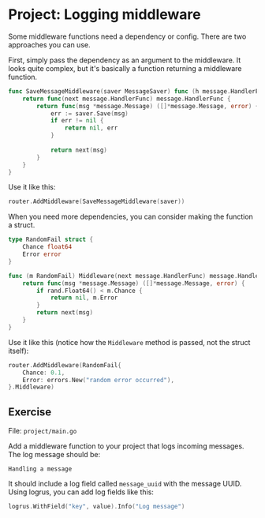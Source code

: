 # Project: Logging middleware

Some middleware functions need a dependency or config. There are two approaches you can use.

First, simply pass the dependency as an argument to the middleware.
It looks quite complex, but it's basically a function returning a middleware function.

```go
func SaveMessageMiddleware(saver MessageSaver) func (h message.HandlerFunc) message.HandlerFunc {
	return func(next message.HandlerFunc) message.HandlerFunc {
		return func(msg *message.Message) ([]*message.Message, error) {
			err := saver.Save(msg)
			if err != nil {
				return nil, err
			}
			
			return next(msg)
		}
	}
}
```

Use it like this:

```go
router.AddMiddleware(SaveMessageMiddleware(saver))
```

When you need more dependencies, you can consider making the function a struct.

```go
type RandomFail struct {
	Chance float64
	Error error
}

func (m RandomFail) Middleware(next message.HandlerFunc) message.HandlerFunc {
	return func(msg *message.Message) ([]*message.Message, error) {
		if rand.Float64() < m.Chance {
			return nil, m.Error
		}
		return next(msg)
	}
}
```

Use it like this (notice how the `Middleware` method is passed, not the struct itself):

```go
router.AddMiddleware(RandomFail{
	Chance: 0.1, 
	Error: errors.New("random error occurred"),
}.Middleware)
```

## Exercise

File: `project/main.go`

Add a middleware function to your project that logs incoming messages. The log message should be:

```text
Handling a message
```

It should include a log field called `message_uuid` with the message UUID.
Using logrus, you can add log fields like this:

```go
logrus.WithField("key", value).Info("Log message")
```
